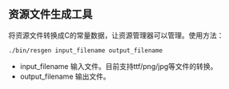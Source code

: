 ## 资源文件生成工具

将资源文件转换成C的常量数据，让资源管理器可以管理。使用方法：

```
./bin/resgen input_filename output_filename
```

* input_filename 输入文件。目前支持ttf/png/jpg等文件的转换。
* output\_filename 输出文件。